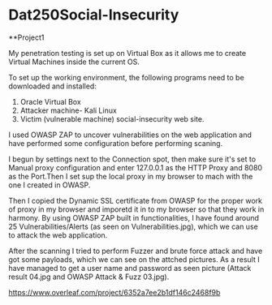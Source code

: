 # Dat250Social-Insecurity
**Project1



My penetration testing is set up on Virtual Box as it allows me to create Virtual Machines inside the current OS.

To set up the working environment, the following programs need to be downloaded and installed:

1.  Oracle Virtual Box
2.  Attacker machine- Kali Linux
3.  Victim (vulnerable machine) social-insecurity web site.

I used OWASP ZAP to uncover vulnerabilities on the web application and have performed some configuration before performing scaning.

I begun by settings next to the Connection spot, then make sure it's set to Manual proxy configuration and enter 127.0.0.1 as the HTTP Proxy and 8080 as the Port.Then I set sup the local proxy in my browser to mach with the one I created in OWASP.

Then I copied the Dynamic SSL certificate from OWASP for the proper work of proxy in my browser and imporetd it in to my browser so that they work in harmony.
By using OWASP ZAP built in functionalities, I have found around 25 Vulnerabilities/Alerts (as seen on Vulnerabilities.jpg), which we can use to attack the web application.

After the scanning I tried to perform Fuzzer and brute force attack and have got some payloads, which we can see on the attched pictures. As a result I have managed to get a user name and password as seen picture (Attack result 04.jpg and OWASP Attack & Fuzz 03.jpg).

https://www.overleaf.com/project/6352a7ee2b1df146c2468f9b
